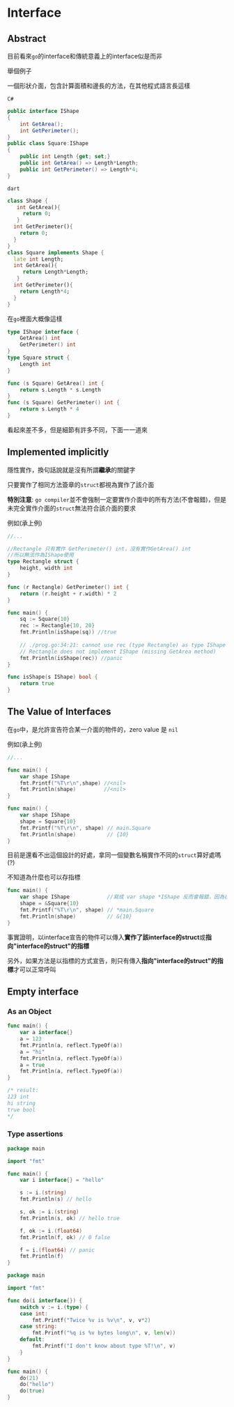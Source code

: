 # Interface





## Abstract

目前看來`go`的interface和傳統意義上的interface似是而非



舉個例子

一個形狀介面，包含計算面積和邊長的方法，在其他程式語言長這樣

`C#`

```C#
public interface IShape
{
    int GetArea();
    int GetPerimeter();
}
public class Square:IShape
{
    public int Length {get; set;}
    public int GetArea() => Length*Length;
    public int GetPerimeter() => Length*4;
}
```

`dart`

```dart
class Shape { 
   int GetArea(){
     return 0;
   }
  int GetPerimeter(){
    return 0;
  }
}  
class Square implements Shape { 
  late int Length;
  int GetArea(){
     return Length*Length;
   }
  int GetPerimeter(){
    return Length*4;
  }
} 
```



在`go`裡面大概像這樣

```go
type IShape interface {
	GetArea() int
	GetPerimeter() int
}
type Square struct {
	Length int
}

func (s Square) GetArea() int {
	return s.Length * s.Length
}
func (s Square) GetPerimeter() int {
	return s.Length * 4
}
```



看起來差不多，但是細節有許多不同，下面一一道來



## Implemented implicitly

隱性實作，換句話說就是沒有所謂**繼承**的關鍵字

只要實作了相同方法簽章的`struct`都視為實作了該介面

**特別注意**: `go compiler`並不會強制一定要實作介面中的所有方法(不會報錯)，但是未完全實作介面的`struct`無法符合該介面的要求

例如(承上例)

```go
//...

//Rectangle 只有實作 GetPerimeter() int，沒有實作GetArea() int
//所以無法作為IShape使用
type Rectangle struct {
	height, width int
}

func (r Rectangle) GetPerimeter() int {
	return (r.height + r.width) * 2
}

func main() {
	sq := Square{10}
	rec := Rectangle{10, 20}
	fmt.Println(isShape(sq)) //true
    
    // ./prog.go:34:21: cannot use rec (type Rectangle) as type IShape in argument to isShape:
	// Rectangle does not implement IShape (missing GetArea method)
	fmt.Println(isShape(rec)) //panic
}

func isShape(s IShape) bool {
	return true
}
```





## The Value of Interfaces

在`go`中，是允許宣告符合某一介面的物件的，zero value 是 `nil`

例如(承上例)

```go
//...

func main() {
	var shape IShape
	fmt.Printf("%T\r\n",shape) //<nil>
	fmt.Println(shape)         //<nil>
}
```

```go
func main() {
	var shape IShape
	shape = Square{10}
	fmt.Printf("%T\r\n", shape) // main.Square
	fmt.Println(shape)          // {10}
}
```

目前是還看不出這個設計的好處，拿同一個變數名稱實作不同的`struct`算好處嗎(?)



不知道為什麼也可以存指標

```go
func main() {
	var shape IShape            //寫成 var shape *IShape 反而會報錯，因為在go中並沒有指向interface的指標
	shape = &Square{10}
	fmt.Printf("%T\r\n", shape) // *main.Square
	fmt.Println(shape)          // &{10}
}
```

事實證明，以interface宣告的物件可以傳入**實作了該interface的struct**或**指向"interface的struct"的指標**

另外，如果方法是以指標的方式宣告，則只有傳入**指向"interface的struct"的指標**才可以正常呼叫





## Empty interface



### As an Object



```go
func main() {
	var a interface{}
	a = 123
	fmt.Println(a, reflect.TypeOf(a))
	a = "hi"
	fmt.Println(a, reflect.TypeOf(a))
	a = true
	fmt.Println(a, reflect.TypeOf(a))
}

/* result:
123 int
hi string
true bool
*/
```



### Type assertions



```go
package main

import "fmt"

func main() {
	var i interface{} = "hello"

	s := i.(string) 
	fmt.Println(s) // hello

	s, ok := i.(string)
	fmt.Println(s, ok) // hello true

	f, ok := i.(float64)
	fmt.Println(f, ok) // 0 false

	f = i.(float64) // panic
	fmt.Println(f)
}
```



```go
package main

import "fmt"

func do(i interface{}) {
	switch v := i.(type) {
	case int:
		fmt.Printf("Twice %v is %v\n", v, v*2)
	case string:
		fmt.Printf("%q is %v bytes long\n", v, len(v))
	default:
		fmt.Printf("I don't know about type %T!\n", v)
	}
}

func main() {
	do(21)
	do("hello")
	do(true)
}
```

